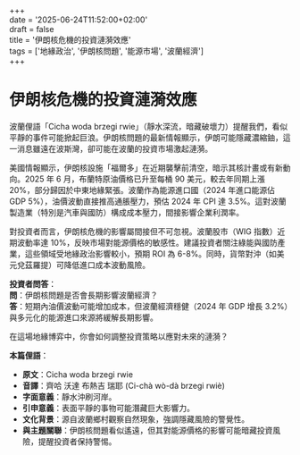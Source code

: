 +++  
date = '2025-06-24T11:52:00+02:00'  
draft = false  
title = '伊朗核危機的投資漣漪效應'  
tags = ['地緣政治', '伊朗核問題', '能源市場', '波蘭經濟']  
+++

# 伊朗核危機的投資漣漪效應

波蘭俚語「Cicha woda brzegi rwie」（靜水深流，暗藏破壞力）提醒我們，看似平靜的事件可能掀起巨浪。伊朗核問題的最新情報顯示，伊朗可能隱藏濃縮鈾，這一消息雖遠在波斯灣，卻可能在波蘭的投資市場激起漣漪。

美國情報顯示，伊朗核設施「福爾多」在近期襲擊前清空，暗示其核計畫或有新動向。2025 年 6 月，布蘭特原油價格已升至每桶 90 美元，較去年同期上漲 20%，部分歸因於中東地緣緊張。波蘭作為能源進口國（2024 年進口能源佔 GDP 5%），油價波動直接推高通脹壓力，預估 2024 年 CPI 達 3.5%。這對波蘭製造業（特別是汽車與國防）構成成本壓力，間接影響企業利潤率。

對投資者而言，伊朗核危機的影響屬間接但不可忽視。波蘭股市（WIG 指數）近期波動率達 10%，反映市場對能源價格的敏感性。建議投資者關注綠能與國防產業，這些領域受地緣政治影響較小，預期 ROI 為 6-8%。同時，貨幣對沖（如美元兌茲羅提）可降低進口成本波動風險。

**投資者問答**：  
**問**：伊朗核問題是否會長期影響波蘭經濟？  
**答**：短期內油價波動可能增加成本，但波蘭經濟穩健（2024 年 GDP 增長 3.2%）與多元化的能源進口來源將緩解長期影響。

在這場地緣博弈中，你會如何調整投資策略以應對未來的漣漪？

**本篇俚語**：  
- **原文**：Cicha woda brzegi rwie  
- **音譯**：齊哈 沃達 布熱吉 瑞耶 (Ci-chà wò-dà brzegi rwiè)  
- **字面意義**：靜水沖刷河岸。  
- **引申意義**：表面平靜的事物可能潛藏巨大影響力。  
- **文化背景**：源自波蘭鄉村觀察自然現象，強調隱藏風險的警覺性。  
- **與主題關聯**：伊朗核問題看似遙遠，但其對能源價格的影響可能暗藏投資風險，提醒投資者保持警惕。